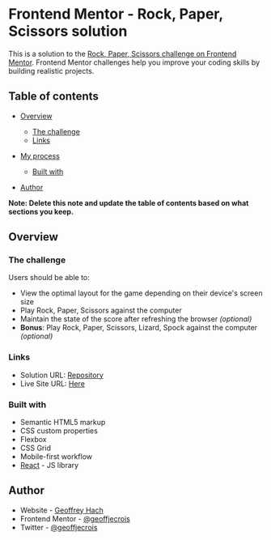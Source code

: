 # Frontend Mentor - Rock, Paper, Scissors solution

This is a solution to the [Rock, Paper, Scissors challenge on Frontend Mentor](https://www.frontendmentor.io/challenges/rock-paper-scissors-game-pTgwgvgH). Frontend Mentor challenges help you improve your coding skills by building realistic projects.

## Table of contents

-   [Overview](#overview)
    -   [The challenge](#the-challenge)
    -   [Links](#links)
-   [My process](#my-process)

    -   [Built with](#built-with)

-   [Author](#author)

**Note: Delete this note and update the table of contents based on what sections you keep.**

## Overview

### The challenge

Users should be able to:

-   View the optimal layout for the game depending on their device's screen size
-   Play Rock, Paper, Scissors against the computer
-   Maintain the state of the score after refreshing the browser _(optional)_
-   **Bonus**: Play Rock, Paper, Scissors, Lizard, Spock against the computer _(optional)_

### Links

-   Solution URL: [Repository](https://github.com/geoffjecrois/react-chifoumi)
-   Live Site URL: [Here](https://geoffjecrois.github.io/react-chifoumi/)

### Built with

-   Semantic HTML5 markup
-   CSS custom properties
-   Flexbox
-   CSS Grid
-   Mobile-first workflow
-   [React](https://reactjs.org/) - JS library

## Author

-   Website - [Geoffrey Hach](https:/geoffreyhach.fr)
-   Frontend Mentor - [@geoffjecrois](https://www.frontendmentor.io/profile/geoffjecrois)
-   Twitter - [@geoffjecrois](https://twitter.com/geoffjecrois)
